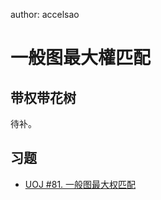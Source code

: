 author: accelsao

# 一般图最大權匹配

## 带权带花树

待补。

## 习题

-    [UOJ #81. 一般图最大权匹配](http://uoj.ac/problem/81) 
